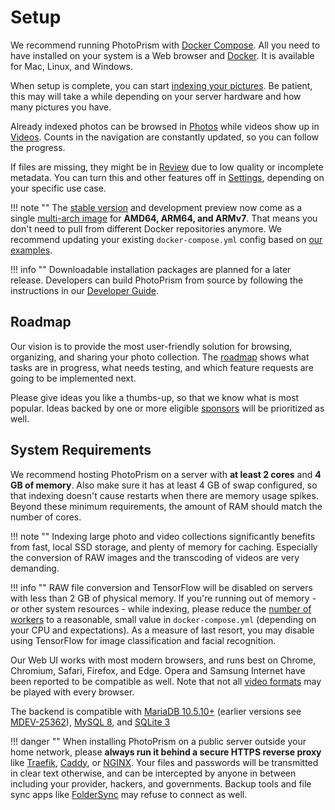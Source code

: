 # Setup

We recommend running PhotoPrism with [Docker Compose](docker-compose.md).
All you need to have installed on your system is a Web browser 
and [Docker](https://store.docker.com/search?type=edition&offering=community). 
It is available for Mac, Linux, and Windows.

When setup is complete, you can start [indexing your pictures](../user-guide/library/index.md).
Be patient, this may will take a while depending on your server hardware and how many pictures you have.

Already indexed photos can be browsed in [Photos](../user-guide/organize/browse.md) 
while videos show up in [Videos](../user-guide/organize/video.md).
Counts in the navigation are constantly updated, so you can follow the progress.

If files are missing, they might be in [Review](../user-guide/organize/review.md) due to low quality
or incomplete metadata. You can turn this and other features off in [Settings](../user-guide/settings/general.md), 
depending on your specific use case.

!!! note ""
    The [stable version](../release-notes.md) and development preview now come as a single
    [multi-arch image](https://hub.docker.com/r/photoprism/photoprism) for **AMD64, ARM64, and ARMv7**.
    That means you don't need to pull from different Docker repositories anymore. We recommend updating your existing
    `docker-compose.yml` config based on [our examples](https://dl.photoprism.org/docker/).

!!! info ""
    Downloadable installation packages are planned for a later release. Developers can build PhotoPrism from source
    by following the instructions in our [Developer Guide](../developer-guide/setup.md).

## Roadmap ##

Our vision is to provide the most user-friendly solution for browsing, organizing, and sharing your photo collection.
The [roadmap](https://github.com/photoprism/photoprism/projects/5) shows what tasks are in progress, 
what needs testing, and which feature requests are going to be implemented next.

Please give ideas you like a thumbs-up, so that we know what is most popular.
Ideas backed by one or more eligible [sponsors](../funding.md) 
will be prioritized as well.

## System Requirements ##

We recommend hosting PhotoPrism on a server with **at least 2 cores** and **4 GB of memory**.
Also make sure it has at least 4 GB of swap configured, so that indexing doesn't cause 
restarts when there are memory usage spikes.
Beyond these minimum requirements, the amount of RAM should match the number of cores.

!!! note ""
    Indexing large photo and video collections significantly benefits from fast, local SSD storage,
    and plenty of memory for caching. Especially the conversion of RAW images and the transcoding of
    videos are very demanding.

!!! info ""
    RAW file conversion and TensorFlow will be disabled on servers 
    with less than 2 GB of physical memory.
    If you're running out of memory - or other system resources - while indexing, please reduce the
    [number of workers](https://docs.photoprism.org/getting-started/config-options/)
    to a reasonable, small value in `docker-compose.yml` (depending on your CPU and expectations).
    As a measure of last resort, you may disable using TensorFlow for image classification and facial recognition.

Our Web UI works with most modern browsers, and runs best on Chrome, Chromium, Safari, Firefox, and Edge.
Opera and Samsung Internet have been reported to be compatible as well.
Note that not all [video formats](https://github.com/photoprism/photoprism/issues/707) may be played with every browser.

The backend is compatible with [MariaDB 10.5.10+](https://mariadb.org/) (earlier versions
see [MDEV-25362](https://jira.mariadb.org/browse/MDEV-25362)), [MySQL 8](https://www.mysql.com/),
and [SQLite 3](https://www.sqlite.org/)

!!! danger ""
    When installing PhotoPrism on a public server outside your home network, please **always run it
    behind a secure HTTPS reverse proxy** like [Traefik](proxies/traefik.md), 
    [Caddy](proxies/caddy-2.md), or [NGINX](proxies/nginx.md).
    Your files and passwords will be transmitted in clear text otherwise, and can be intercepted 
    by anyone in between including your provider, hackers, and governments. Backup tools and file sync apps
    like [FolderSync](https://www.tacit.dk/foldersync/faq/#i-can-not-connect-to-a-non-https-webdav-server-why) 
    may refuse to connect as well.

